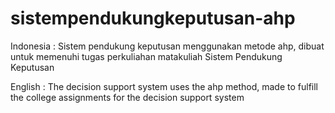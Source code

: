 # sistempendukungkeputusan-ahp
Indonesia : Sistem pendukung keputusan menggunakan metode ahp, dibuat untuk memenuhi tugas perkuliahan matakuliah Sistem Pendukung Keputusan

English : The decision support system uses the ahp method, made to fulfill the college assignments for the decision support system
